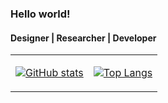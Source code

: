 ### Hello world!
#### Designer | Researcher | Developer

<table>
<tr>
<td>
  
[![GitHub stats](https://github-readme-stats-xi-dusky.vercel.app/api?username=ozanyetkin&count_private=true&bg_color=00000000&hide=issues&show_icons=true&hide_border=true)](https://github.com/ozanyetkin/github-readme-stats)
</td>
<td>
  
[![Top Langs](https://github-readme-stats-xi-dusky.vercel.app/api/top-langs/?username=ozanyetkin&layout=compact&bg_color=00000000&hide=dart&exclude_repo=hello-world-suite,unity-sketchfab-importer&langs_count=6&hide_border=true)](https://github.com/ozanyetkin/github-readme-stats)
</td>
</tr>
</table>

<!--
**ozanyetkin/ozanyetkin** is a ✨ _special_ ✨ repository because its `README.md` (this file) appears on your GitHub profile.

Here are some ideas to get you started:

- 🔭 I’m currently working on ...
- 🌱 I’m currently learning ...
- 👯 I’m looking to collaborate on ...
- 🤔 I’m looking for help with ...
- 💬 Ask me about ...
- 📫 How to reach me: ...
- 😄 Pronouns: ...
- ⚡ Fun fact: ...
-->
